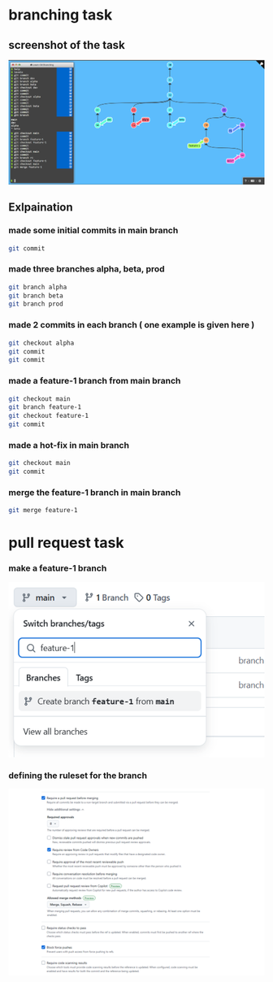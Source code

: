 # branching task

## screenshot of the task

![task screen-shot](image.png)

## Exlpaination

### made some initial commits in main branch

```bash
git commit
```

### made three branches alpha, beta, prod

```bash
git branch alpha
git branch beta
git branch prod
```

### made 2 commits in each branch ( one example is given here )

```bash
git checkout alpha
git commit
git commit
```

### made a feature-1 branch from main branch

```bash
git checkout main
git branch feature-1
git checkout feature-1
git commit
```

### made a hot-fix in main branch

```bash
git checkout main
git commit
```

### merge the feature-1 branch in main branch

```bash
git merge feature-1
```

# pull request task

### make a feature-1 branch

![alt text](image-1.png)

### defining the ruleset for the branch

![alt text](image-2.png)
